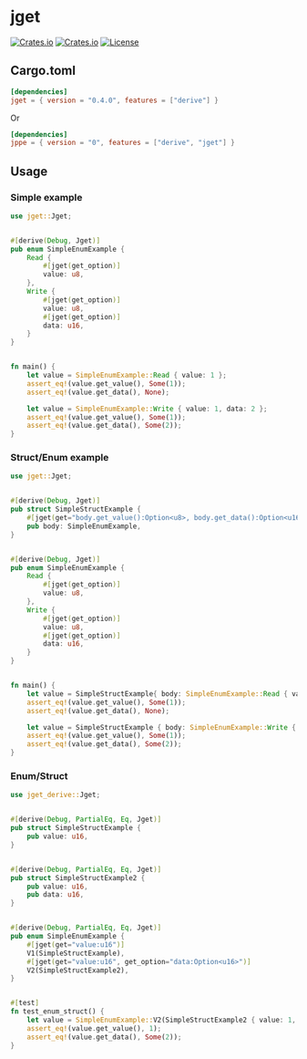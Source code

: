 # jget

[![Crates.io](https://img.shields.io/crates/v/jget)](https://crates.io/crates/jget)
[![Crates.io](https://img.shields.io/crates/d/jget)](https://crates.io/crates/jget)
[![License](https://img.shields.io/crates/l/jget)](LICENSE)

## Cargo.toml

```toml
[dependencies]
jget = { version = "0.4.0", features = ["derive"] }
```

Or

```toml
[dependencies]
jppe = { version = "0", features = ["derive", "jget"] }
```

## Usage

### Simple example

```rust
use jget::Jget;


#[derive(Debug, Jget)]
pub enum SimpleEnumExample {
    Read {
        #[jget(get_option)]
        value: u8,
    },
    Write {
        #[jget(get_option)]
        value: u8,
        #[jget(get_option)]
        data: u16,
    }
}


fn main() {
    let value = SimpleEnumExample::Read { value: 1 };
    assert_eq!(value.get_value(), Some(1));
    assert_eq!(value.get_data(), None);

    let value = SimpleEnumExample::Write { value: 1, data: 2 };
    assert_eq!(value.get_value(), Some(1));
    assert_eq!(value.get_data(), Some(2));
}
```

### Struct/Enum example

```rust
use jget::Jget;


#[derive(Debug, Jget)]
pub struct SimpleStructExample {
    #[jget(get="body.get_value():Option<u8>, body.get_data():Option<u16>")]
    pub body: SimpleEnumExample,
}


#[derive(Debug, Jget)]
pub enum SimpleEnumExample {
    Read {
        #[jget(get_option)]
        value: u8,
    },
    Write {
        #[jget(get_option)]
        value: u8,
        #[jget(get_option)]
        data: u16,
    }
}


fn main() {
    let value = SimpleStructExample{ body: SimpleEnumExample::Read { value: 1 } };
    assert_eq!(value.get_value(), Some(1));
    assert_eq!(value.get_data(), None);

    let value = SimpleStructExample { body: SimpleEnumExample::Write { value: 1, data: 2 }};
    assert_eq!(value.get_value(), Some(1));
    assert_eq!(value.get_data(), Some(2));
}
```

### Enum/Struct

```rust
use jget_derive::Jget;


#[derive(Debug, PartialEq, Eq, Jget)]
pub struct SimpleStructExample {
    pub value: u16,
}


#[derive(Debug, PartialEq, Eq, Jget)]
pub struct SimpleStructExample2 {
    pub value: u16,
    pub data: u16,
}


#[derive(Debug, PartialEq, Eq, Jget)]
pub enum SimpleEnumExample {
    #[jget(get="value:u16")]
    V1(SimpleStructExample),
    #[jget(get="value:u16", get_option="data:Option<u16>")]
    V2(SimpleStructExample2),
}


#[test]
fn test_enum_struct() {
    let value = SimpleEnumExample::V2(SimpleStructExample2 { value: 1, data: 2 });
    assert_eq!(value.get_value(), 1);
    assert_eq!(value.get_data(), Some(2));
}
```